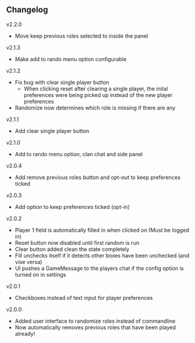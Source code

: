 ## Changelog
v2.2.0
* Move keep previous roles selected to inside the panel

v2.1.3
* Make add to rando menu option configurable

v2.1.2
* Fix bug with clear single player button
  * When clicking reset after clearing a single player, the inital preferences were being picked up instead of the new player preferences
* Randomize now determines which role is missing if there are any

v2.1.1
* Add clear single player button

v2.1.0
* Add to rando menu option, clan chat and side panel

v2.0.4
* Add remove previous roles button and opt-out to keep preferences ticked

v2.0.3
* Add option to keep preferences ticked (opt-in)

v2.0.2
* Player 1 field is automatically filled in when clicked on (Must be logged in)
* Reset button now disabled until first random is run
* Clear button added clean the state completely
* Fill unchecks itself if it detects other boxes have been unchecked (and vise versa)
* UI pushes a GameMessage to the players chat if the config option is turned on in settings

v2.0.1
* Checkboxes instead of text input for player preferences

v2.0.0
* Added user interface to randomize roles instead of commandline
* Now automatically removes previous roles that have been played already!
